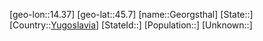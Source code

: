 ﻿---
location: [45.7,14.37]
type: City
tags:
- geo/City


SpocWebEntityId: 30418
isDeleted: false
confidential: public

---
[geo-lon::14.37]
[geo-lat::45.7]
[name::Georgsthal]
[State::]
[Country::[Yugoslavia](geo/Continent/Europe/Yugoslavia.md)]
[StateId::]
[Population::]
[Unknown::]


